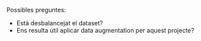 Possibles preguntes:
-	Està desbalancejat el dataset?
-	Ens resulta útil aplicar data augmentation per aquest projecte?
